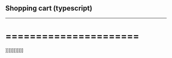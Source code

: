 ## Shopping cart (typescript)
------------------------------
======================
=====================
]]]]]]]]]]]
